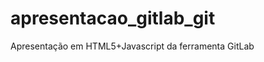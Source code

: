 apresentacao_gitlab_git
=======================

Apresentação em HTML5+Javascript da ferramenta GitLab
